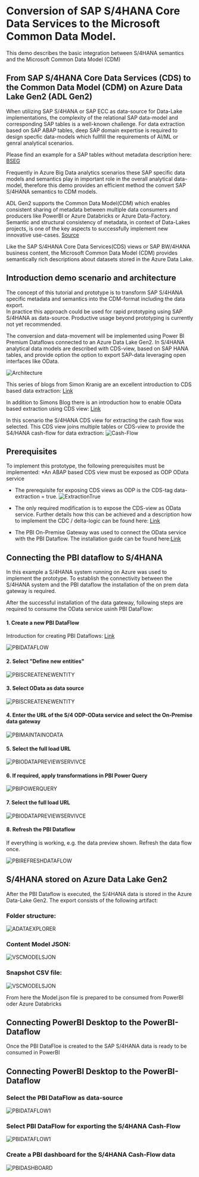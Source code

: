 # Conversion of SAP S/4HANA Core Data Services to the Microsoft Common Data Model.
This demo describes the basic integration between S/4HANA semantics and the Microsoft Common Data Model (CDM)


## From SAP S/4HANA Core Data Services (CDS) to the Common Data Model (CDM) on Azure Data Lake Gen2 (ADL Gen2) 
When utilizing SAP S/4HANA or SAP ECC as data-source for Data-Lake implementations, the complexity of the relational SAP data-model and corresponding SAP tables is a well-known challenge. 
For data extraction based on SAP ABAP tables, deep SAP domain expertise is required to design specfic data-models which fullfill the requirements of AI/ML or genral analytical scenarios. 

Please find an example for a SAP tables without metadata description here: [BSEG](https://www.se80.co.uk/saptables/b/bseg/bseg.htm)

Frequently in Azure Big Data analytics scenarios these SAP specific data models and semantics play in important role in the overall analytical data-model, therefore this demo provides an efficient method the convert SAP S/4HANA semantics to CDM models. 

ADL Gen2 supports the Common Data Model(CDM) which enables consistent sharing of metadata between multiple data consumers and producers like PowerBI or Azure Databricks or Azure Data-Factory. Semantic and structural consistency of metadata, in context of Data-Lakes projects, is one of the key aspects to successfully implement new innovative use-cases. [Source](https://docs.microsoft.com/en-us/common-data-model/data-lake)

Like the SAP S/4HANA Core Data Services(CDS) views or SAP BW/4HANA business content, the Microsoft Common Data Model (CDM) provides semantically rich descriptions about datasets stored in the Azure Data Lake.

## Introduction demo scenario and architecture 

The concept of this tutorial and prototype is to transform SAP S/4HANA specific metadata and semantics into the CDM-format including the data export.  
In practice this approach could be used for rapid prototyping using SAP S/4HANA as data-source. Productive usage beyond prototyping is currently not yet recommended. 

The conversion and data-movement will be implemented using Power BI Premium Dataflows connected to an Azure Data Lake Gen2.
In S/4HANA analytical data models are described with CDS-view, based on SAP HANA tables, and provide option the option to export SAP-data leveraging open interfaces like OData. 

![Architecture](https://github.com/ROBROICH/SAP_AND_COMMON_DATA_MODEL_DEMO/blob/master/SCENARIO_ARCHITECTURE.png)

This series of blogs from Simon Kranig are an excellent introduction to CDS based data extraction: [Link](https://blogs.sap.com/2019/12/13/cds-based-data-extraction-part-i-overview/)

In addition to Simons Blog there is an introduction how to enable OData based extraction using CDS view:
[Link](https://github.com/ROBROICH/SAP_ODP_ODATA_CLIENT)

In this scenario the S/4HANA CDS view for extracting the cash flow was selected. This CDS view joins multiple tables or CDS-view to provide the S4/HANA cash-flow for data extraction:
![Cash-Flow](https://github.com/ROBROICH/SAP_AND_COMMON_DATA_MODEL_DEMO/blob/master/CDS_VIEW_CASHFLOW.png)



## Prerequisites 
To implement this prototype, the following prerequisites must be implemented:
*An ABAP based CDS view must be exposed as ODP OData service
  *	The prerequisite for exposing CDS views as ODP is the CDS-tag data-extraction = true. 
   ![ExtractionTrue](https://github.com/ROBROICH/SAP_AND_COMMON_DATA_MODEL_DEMO/blob/master/CDS_EXTRACTION_TRUE.png)
  
 * The only required modification is to expose the CDS-view as OData service. Further details how this can be achieved and a description how to implement the CDC / delta-logic can be found here: [Link](https://github.com/ROBROICH/SAP_ODP_ODATA_CLIENT)

*	The PBI On-Premise Gateway was used to connect the OData service with the PBI Dataflow. The installation guide can be found here:[Link](https://docs.microsoft.com/en-us/power-bi/service-gateway-onprem)




## Connecting the PBI dataflow to S/4HANA
In this  example a S/4HANA system running on Azure was used to implement the prototype.
To establish the connectivity between the S/4HANA system and the PBI dataflow the installation of the on prem data gateway is required. 

After the successful installation of the data gateway, following steps are required to consume the OData service usinh PBI DataFlow:

#### 1. Create a new PBI DataFlow 

Introduction for creating PBI Dataflows: [Link](https://docs.microsoft.com/en-us/power-bi/service-dataflows-create-use)

![PBIDATAFLOW](https://github.com/ROBROICH/SAP_AND_COMMON_DATA_MODEL_DEMO/blob/master/PBI_CREATE_DATA_FLOW.png)

#### 2. Select "Define new entities"

![PBISCREATENEWENTITY](https://github.com/ROBROICH/SAP_AND_COMMON_DATA_MODEL_DEMO/blob/master/PBI_CREATE_DATA_NEW_ENTITY.png)

#### 3. Select OData as data source 

![PBISCREATENEWENTITY](https://github.com/ROBROICH/SAP_AND_COMMON_DATA_MODEL_DEMO/blob/master/PBI_SELECT_ODATA.png)

#### 4. Enter the URL of the S/4 ODP-OData service and select the On-Premise data gateway

![PBIMAINTAINODATA](https://github.com/ROBROICH/SAP_AND_COMMON_DATA_MODEL_DEMO/blob/master/PBI_MAINTAIN_ODATA.png)

#### 5. Select the full load URL

![PBIODATAPREVIEWSERVIVCE](https://github.com/ROBROICH/SAP_AND_COMMON_DATA_MODEL_DEMO/blob/master/PBI_ODATA_PREVIEWS_SERVICE.png)

#### 6. If required, apply transformations in PBI Power Query

![PBIPOWERQUERY](https://github.com/ROBROICH/SAP_AND_COMMON_DATA_MODEL_DEMO/blob/master/PBI_POWERQUERY.png)

#### 7. Select the full load URL

![PBIODATAPREVIEWSERVIVCE](https://github.com/ROBROICH/SAP_AND_COMMON_DATA_MODEL_DEMO/blob/master/PBI_ODATA_PREVIEWS_SERVICE.png)

#### 8. Refresh the PBI Dataflow 
If everything is working, e.g. the data preview shown. Refresh the data flow once.

![PBIREFRESHDATAFLOW](https://github.com/ROBROICH/SAP_AND_COMMON_DATA_MODEL_DEMO/blob/master/PBI_REFRESH_DATA_FLOW.png)


## S/4HANA stored on Azure Data Lake Gen2

After the PBI Dataflow is executed, the S/4HANA data is stored in the Azure Data-Lake Gen2. 
The export consists of the following artifact:


### Folder structure: 
![ADATAEXPLORER](https://github.com/ROBROICH/SAP_AND_COMMON_DATA_MODEL_DEMO/blob/master/ADE_Model_JSON.png)

### Content Model JSON:

![VSCMODELSJON](https://github.com/ROBROICH/SAP_AND_COMMON_DATA_MODEL_DEMO/blob/master/VSC_MODELJSON.png)


### Snapshot CSV file:

![VSCMODELSJON](https://github.com/ROBROICH/SAP_AND_COMMON_DATA_MODEL_DEMO/blob/master/20200214_ADE_CSV.png)

From here the Model.json file is prepared to be consumed from PowerBI oder Azure Databricks


## Connecting PowerBI Desktop to the PowerBI-Dataflow

Once the PBI DataFloe is created to the SAP S/4HANA data is ready to be consumed in PowerBI

## Connecting PowerBI Desktop to the PowerBI-Dataflow

### Select the PBI DataFlow as data-source 

![PBIDATAFLOW1](https://github.com/ROBROICH/SAP_AND_COMMON_DATA_MODEL_DEMO/blob/master/PBI_DESKTOP_DATAFLOW1.png)


### Select PBI DataFlow for exporting the S/4HANA Cash-Flow

![PBIDATAFLOW1](https://github.com/ROBROICH/SAP_AND_COMMON_DATA_MODEL_DEMO/blob/master/PBI_DESKTOP_DATAFLOW1.png)


### Create a PBI dashboard for the S/4HANA Cash-Flow data
![PBIDASHBOARD](https://github.com/ROBROICH/SAP_AND_COMMON_DATA_MODEL_DEMO/blob/master/PBI_Dashboard.jpg)



















